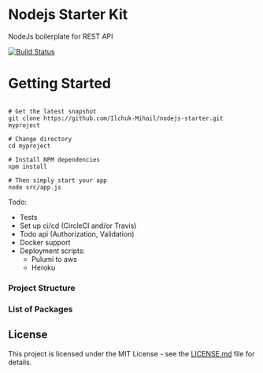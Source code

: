 # Nodejs Starter Kit
NodeJs boilerplate for REST API

[![Build Status](https://travis-ci.com/Ilchuk-Mihail/nodejs-starter.svg?branch=master)](https://travis-ci.com/Ilchuk-Mihail/nodejs-starter)

# Getting Started

```

# Get the latest snapshot
git clone https://github.com/Ilchuk-Mihail/nodejs-starter.git myproject

# Change directory
cd myproject

# Install NPM dependencies
npm install

# Then simply start your app
node src/app.js

```

Todo: 
  - Tests
  - Set up ci/cd (CircleCI and/or Travis)
  - Todo api (Authorization, Validation)
  - Docker support
  - Deployment scripts:
    - Pulumi to aws
    - Heroku

### Project Structure
### List of Packages 

## License
This project is licensed under the MIT License - see the [LICENSE.md](LICENSE) file for details.
